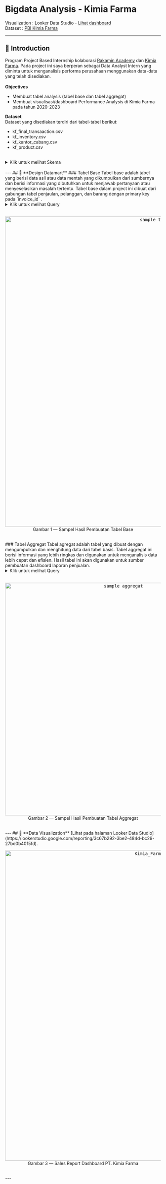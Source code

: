 # **Bigdata Analysis - Kimia Farma**

Visualization : Looker Data Studio - [Lihat dashboard](https://lookerstudio.google.com/reporting/d1c0d12d-e05d-4569-83c4-ae308894e02d) <br>
Dataset : [PBI Kimia Farma](https://drive.google.com/drive/folders/1lmHjlOHFhlVC0gpGcmpB5ENeJI51uQms?usp=sharing)
<br>

---
## 📂 **Introduction**
Program Project Based Internship kolaborasi [Rakamin Academy](https://www.rakamin.com/) dan [Kimia Farma](https://www.kimiafarma.co.id/). Pada project ini saya berperan sebagai Data Analyst Intern yang diminta untuk menganalisis performa perusahaan menggunakan data-data yang telah disediakan.<br>
<br>
**Objectives**
- Membuat tabel analysis (tabel base dan tabel aggregat)
- Membuat visualisasi/dashboard Performance Analysis di Kimia Farma pada tahun 2020-2023<br>

**Dataset** <br>
Dataset yang disediakan terdiri dari tabel-tabel berikut:
- kf_final_transaaction.csv
- kf_inventory.csv
- kf_kantor_cabang.csv
- kf_product.csv
<br>
<details>
  <summary>Klik untuk melihat Skema</summary>
<br>
<p align="center">
    <kbd> <img width="1000" alt="sample table base" src="https://user-images.githubusercontent.com/115857221/222876639-20e1e208-1c5b-4279-8e18-ec937c56f526.png"> </kbd> <br>
    Gambar 1 — Sampel Hasil Skema 
</p>
<br>
</details>
<br>
---
## 📂 **Design Datamart**
### Tabel Base
Tabel base adalah tabel yang berisi data asli atau data mentah yang dikumpulkan dari sumbernya dan berisi informasi yang dibutuhkan untuk menjawab pertanyaan atau menyeselasikan masalah tertentu. Tabel base dalam project ini dibuat dari gabungan tabel penjaulan, pelanggan, dan barang dengan primary key pada `invoice_id` . <br>
<details>
  <summary> Klik untuk melihat Query </summary>
    <br>
    
```sql
CREATE TABLE base_table (
SELECT
    j.id_invoice,
    j.tanggal,
    j.id_customer,
    c.nama,
    j.id_distributor,
    j.id_cabang,
    c.cabang_sales,
    c.id_group,
    c.group,
    j.id_barang,
    b.nama_barang,
    j.brand_id,
    b.kode_lini,
    j.lini,
    b.kemasan,
    j.jumlah,
    j.harga,
    j.mata_uang
FROM penjualan j
	LEFT JOIN pelanggan c
		ON c.id_customer = j.id_customer
	LEFT JOIN barang b
		ON b.kode_barang = j.id_barang
ORDER BY j.tanggal
);
ALTER TABLE base_table ADD PRIMARY KEY(id_invoice);
```
    
<br>
</details>
<br>
<p align="center">
    <kbd> <img width="1000" alt="sample table base" src="https://user-images.githubusercontent.com/115857221/222876639-20e1e208-1c5b-4279-8e18-ec937c56f526.png"> </kbd> <br>
    Gambar 1 — Sampel Hasil Pembuatan Tabel Base 
</p>
<br>
### Tabel Aggregat
Tabel agregat adalah tabel yang dibuat dengan mengumpulkan dan menghitung data dari tabel basis. Tabel aggregat ini berisi informasi yang lebih ringkas dan digunakan untuk menganalisis data lebih cepat dan efisien. Hasil tabel ini akan digunakan untuk sumber pembuatan dashboard laporan penjualan.
<details>
  <summary> Klik untuk melihat Query </summary>
    <br>
    
```sql
CREATE TABLE agg_table (
SELECT
    tanggal,
    MONTHNAME(tanggal) AS bulan,        -- kolom nama bulan
    id_invoice,
    cabang_sales AS lokasi_cabang,
    nama AS pelanggan,
    nama_barang AS produk,
    lini AS merek,
    jumlah AS jumlah_produk_terjual,
    harga AS harga_satuan,
    (jumlah * harga) AS total_pendapatan  -- kolom baru total pendapatan
FROM base_table
ORDER BY 1, 4, 5, 6, 7, 8, 9, 10
);
```
    
<br>
</details>
<br>
<p align="center">
    <kbd> <img width="750" alt="sample aggregat" src="https://user-images.githubusercontent.com/115857221/222876809-62000814-75b6-4f82-b6b7-05d00e618315.png"> </kbd> <br>
    Gambar 2 — Sampel Hasil Pembuatan Tabel Aggregat
</p>
<br>
---
## 📂 **Data Visualization**
[Lihat pada halaman Looker Data Studio](https://lookerstudio.google.com/reporting/3c67b292-3be2-484d-bc29-27bd0b4015fd).
<p align="center">
    <kbd> <img width="1000" alt="Kimia_Farma_page-0001" src="https://user-images.githubusercontent.com/115857221/222877035-53371a89-081d-4ec5-9e72-65b0176a96fd.jpg"> </kbd> <br>
    Gambar 3 — Sales Report Dashboard PT. Kimia Farma
</p>
<br>
---

